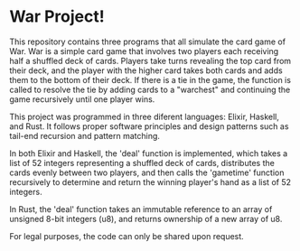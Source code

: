 # War Project!

This repository contains three programs that all simulate the card game of War. War is a simple card game that involves two players each receiving half a shuffled deck of cards. Players take turns revealing the top card from their deck, and the player with the higher card takes both cards and adds them to the bottom of their deck. If there is a tie in the game, the function is called to resolve the tie by adding cards to a "warchest" and continuing the game recursively until one player wins.

This project was programmed in three diferent languages: Elixir, Haskell, and Rust. It follows proper software principles and design patterns such as tail-end recursion and pattern matching. 

In both Elixir and Haskell, the 'deal' function is implemented, which takes a list of 52 integers representing a shuffled deck of cards, distributes the cards evenly between two players, and then calls the 'gametime' function recursively to determine and return the winning player's hand as a list of 52 integers.

In Rust, the 'deal' function takes an immutable reference to an array of unsigned 8-bit integers (u8), and returns ownership of a new array of u8.

For legal purposes, the code can only be shared upon request.

